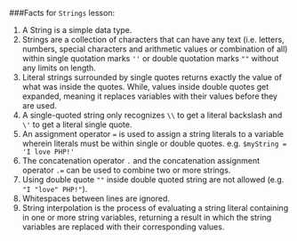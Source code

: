 ###Facts for `Strings` lesson:
 1. A String is a simple data type.
 1. Strings are a collection of characters that can have any text (i.e. letters, numbers, special characters and arithmetic values or combination of all) within single quotation marks `''` or double quotation marks `""` without any limits on length.
 1. Literal strings surrounded by single quotes returns exactly the value of what was inside the quotes. While, values inside double quotes get expanded, meaning it replaces variables with their values before they are used.
 1. A single-quoted string only recognizes `\\` to get a literal backslash and `\'` to get a literal single quote.
 1. An assignment operator `=` is used to assign a string literals to a variable wherein literals must be within single or double quotes. e.g. `$myString = 'I love PHP!'`
 1. The concatenation operator `.` and the concatenation assignment operator `.=` can be used to combine two or more strings.
 1. Using double quote `""` inside double quoted string are not allowed (e.g.` "I "love" PHP!"`).
 1. Whitespaces between lines are ignored. 
 1. String interpolation is the process of evaluating a string literal containing in one or more string variables, returning a result in which the string variables are replaced with their corresponding values.
